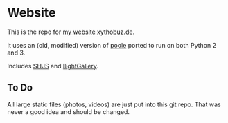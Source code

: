 # Website

This is the repo for [my website xythobuz.de](https://www.xythobuz.de).

It uses an (old, modified) version of [poole](https://hg.sr.ht/~obensonne/poole) ported to run on both Python 2 and 3.

Includes [SHJS](https://shjs.sourceforge.net/) and [llightGallery](https://github.com/sachinchoolur/lightGallery).

## To Do

All large static files (photos, videos) are just put into this git repo.
That was never a good idea and should be changed.
